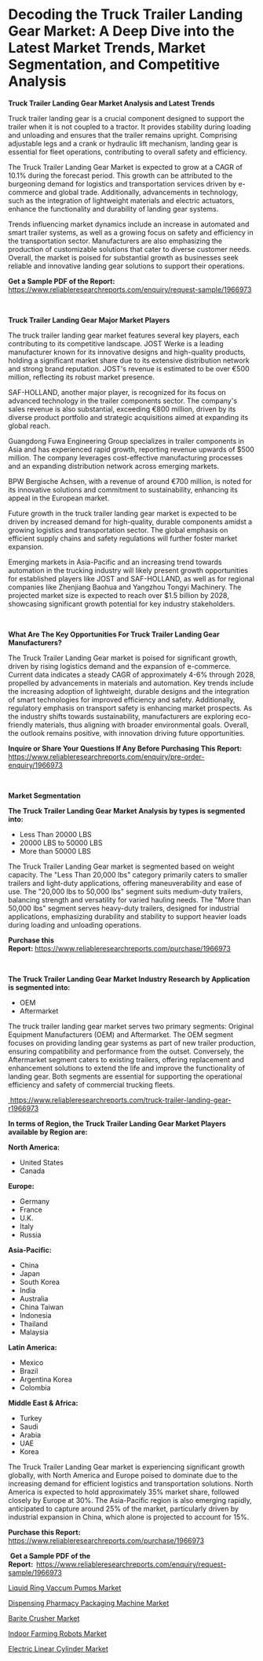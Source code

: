 <p><h1>Decoding the Truck Trailer Landing Gear Market: A Deep Dive into the Latest Market Trends, Market Segmentation, and Competitive Analysis</h1></p><p><strong>Truck Trailer Landing Gear Market Analysis and Latest Trends</strong></p>
<p><p>Truck trailer landing gear is a crucial component designed to support the trailer when it is not coupled to a tractor. It provides stability during loading and unloading and ensures that the trailer remains upright. Comprising adjustable legs and a crank or hydraulic lift mechanism, landing gear is essential for fleet operations, contributing to overall safety and efficiency.</p><p>The Truck Trailer Landing Gear Market is expected to grow at a CAGR of 10.1% during the forecast period. This growth can be attributed to the burgeoning demand for logistics and transportation services driven by e-commerce and global trade. Additionally, advancements in technology, such as the integration of lightweight materials and electric actuators, enhance the functionality and durability of landing gear systems.</p><p>Trends influencing market dynamics include an increase in automated and smart trailer systems, as well as a growing focus on safety and efficiency in the transportation sector. Manufacturers are also emphasizing the production of customizable solutions that cater to diverse customer needs. Overall, the market is poised for substantial growth as businesses seek reliable and innovative landing gear solutions to support their operations.</p></p>
<p><strong>Get a Sample PDF of the Report:&nbsp;</strong> <a href="https://www.reliableresearchreports.com/enquiry/request-sample/1966973?utm_campaign=36&utm_medium=2&utm_source=Github&utm_content=ia&utm_term=17022025&utm_id=truck-trailer-landing-gear">https://www.reliableresearchreports.com/enquiry/request-sample/1966973</a></p>
<p>&nbsp;</p>
<p><strong>Truck Trailer Landing Gear Major Market Players</strong></p>
<p><p>The truck trailer landing gear market features several key players, each contributing to its competitive landscape. JOST Werke is a leading manufacturer known for its innovative designs and high-quality products, holding a significant market share due to its extensive distribution network and strong brand reputation. JOST's revenue is estimated to be over €500 million, reflecting its robust market presence.</p><p>SAF-HOLLAND, another major player, is recognized for its focus on advanced technology in the trailer components sector. The company's sales revenue is also substantial, exceeding €800 million, driven by its diverse product portfolio and strategic acquisitions aimed at expanding its global reach.</p><p>Guangdong Fuwa Engineering Group specializes in trailer components in Asia and has experienced rapid growth, reporting revenue upwards of $500 million. The company leverages cost-effective manufacturing processes and an expanding distribution network across emerging markets.</p><p>BPW Bergische Achsen, with a revenue of around €700 million, is noted for its innovative solutions and commitment to sustainability, enhancing its appeal in the European market.</p><p>Future growth in the truck trailer landing gear market is expected to be driven by increased demand for high-quality, durable components amidst a growing logistics and transportation sector. The global emphasis on efficient supply chains and safety regulations will further foster market expansion. </p><p>Emerging markets in Asia-Pacific and an increasing trend towards automation in the trucking industry will likely present growth opportunities for established players like JOST and SAF-HOLLAND, as well as for regional companies like Zhenjiang Baohua and Yangzhou Tongyi Machinery. The projected market size is expected to reach over $1.5 billion by 2028, showcasing significant growth potential for key industry stakeholders.</p></p>
<p>&nbsp;</p>
<p><strong>What Are The Key Opportunities For Truck Trailer Landing Gear Manufacturers?</strong></p>
<p><p>The Truck Trailer Landing Gear market is poised for significant growth, driven by rising logistics demand and the expansion of e-commerce. Current data indicates a steady CAGR of approximately 4-6% through 2028, propelled by advancements in materials and automation. Key trends include the increasing adoption of lightweight, durable designs and the integration of smart technologies for improved efficiency and safety. Additionally, regulatory emphasis on transport safety is enhancing market prospects. As the industry shifts towards sustainability, manufacturers are exploring eco-friendly materials, thus aligning with broader environmental goals. Overall, the outlook remains positive, with innovation driving future opportunities.</p></p>
<p><strong>Inquire or Share Your Questions If Any Before Purchasing This Report:</strong> <a href="https://www.reliableresearchreports.com/enquiry/pre-order-enquiry/1966973?utm_campaign=36&utm_medium=2&utm_source=Github&utm_content=ia&utm_term=17022025&utm_id=truck-trailer-landing-gear">https://www.reliableresearchreports.com/enquiry/pre-order-enquiry/1966973</a></p>
<p>&nbsp;</p>
<p><strong>Market Segmentation</strong></p>
<p><strong>The Truck Trailer Landing Gear Market Analysis by types is segmented into:</strong></p>
<p><ul><li>Less Than 20000 LBS</li><li>20000 LBS to 50000 LBS</li><li>More than 50000 LBS</li></ul></p>
<p><p>The Truck Trailer Landing Gear market is segmented based on weight capacity. The "Less Than 20,000 lbs" category primarily caters to smaller trailers and light-duty applications, offering maneuverability and ease of use. The "20,000 lbs to 50,000 lbs" segment suits medium-duty trailers, balancing strength and versatility for varied hauling needs. The "More than 50,000 lbs" segment serves heavy-duty trailers, designed for industrial applications, emphasizing durability and stability to support heavier loads during loading and unloading operations.</p></p>
<p><strong>Purchase this Report:&nbsp;</strong><a href="https://www.reliableresearchreports.com/purchase/1966973?utm_campaign=36&utm_medium=2&utm_source=Github&utm_content=ia&utm_term=17022025&utm_id=truck-trailer-landing-gear">https://www.reliableresearchreports.com/purchase/1966973</a></p>
<p>&nbsp;</p>
<p><strong>The Truck Trailer Landing Gear Market Industry Research by Application is segmented into:</strong></p>
<p><ul><li>OEM</li><li>Aftermarket</li></ul></p>
<p><p>The truck trailer landing gear market serves two primary segments: Original Equipment Manufacturers (OEM) and Aftermarket. The OEM segment focuses on providing landing gear systems as part of new trailer production, ensuring compatibility and performance from the outset. Conversely, the Aftermarket segment caters to existing trailers, offering replacement and enhancement solutions to extend the life and improve the functionality of landing gear. Both segments are essential for supporting the operational efficiency and safety of commercial trucking fleets.</p></p>
<p><a href="https://www.reliableresearchreports.com/truck-trailer-landing-gear-r1966973?utm_campaign=36&utm_medium=2&utm_source=Github&utm_content=ia&utm_term=17022025&utm_id=truck-trailer-landing-gear">&nbsp;https://www.reliableresearchreports.com/truck-trailer-landing-gear-r1966973</a></p>
<p><strong>In terms of Region, the Truck Trailer Landing Gear Market Players available by Region are:</strong></p>
<p>
    <p> <strong> North America: </strong>
        <ul>
            <li>United States</li>
            <li>Canada</li>
        </ul>
        </p> 
    <p> <strong> Europe: </strong>
        <ul>
            <li>Germany</li>
            <li>France</li>
            <li>U.K.</li>
            <li>Italy</li>
            <li>Russia</li>
        </ul>
        </p> 
    <p> <strong> Asia-Pacific: </strong>
        <ul>
            <li>China</li>
            <li>Japan</li>
            <li>South Korea</li>
            <li>India</li>
            <li>Australia</li>
            <li>China Taiwan</li>
            <li>Indonesia</li>
            <li>Thailand</li>
            <li>Malaysia</li>
        </ul>
        </p> 
    <p> <strong> Latin America: </strong>
        <ul>
            <li>Mexico</li>
            <li>Brazil</li>
            <li>Argentina Korea</li>
            <li>Colombia</li>
        </ul>
        </p> 
    <p> <strong> Middle East & Africa: </strong>
        <ul>
            <li>Turkey</li>
            <li>Saudi</li>
            <li>Arabia</li>
            <li>UAE</li>
            <li>Korea</li>
        </ul>
    </p>
    </p>
<p><p>The Truck Trailer Landing Gear market is experiencing significant growth globally, with North America and Europe poised to dominate due to the increasing demand for efficient logistics and transportation solutions. North America is expected to hold approximately 35% market share, followed closely by Europe at 30%. The Asia-Pacific region is also emerging rapidly, anticipated to capture around 25% of the market, particularly driven by industrial expansion in China, which alone is projected to account for 15%.</p></p>
<p><strong>Purchase this Report: </strong><a href="https://www.reliableresearchreports.com/purchase/1966973?utm_campaign=36&utm_medium=2&utm_source=Github&utm_content=ia&utm_term=17022025&utm_id=truck-trailer-landing-gear">https://www.reliableresearchreports.com/purchase/1966973</a></p>
<p>&nbsp;<strong>Get a Sample PDF of the Report:&nbsp;&nbsp;</strong><a href="https://www.reliableresearchreports.com/enquiry/request-sample/1966973?utm_campaign=36&utm_medium=2&utm_source=Github&utm_content=ia&utm_term=17022025&utm_id=truck-trailer-landing-gear">https://www.reliableresearchreports.com/enquiry/request-sample/1966973</a></p>
<p><strong></strong></p>
<p><p><a href="https://github.com/binnazcassam/Market-Research-Report-List-1/blob/main/liquid-ring-vaccum-pumps-market.md?utm_campaign=36&utm_medium=2&utm_source=Github&utm_content=ia&utm_term=17022025&utm_id=truck-trailer-landing-gear">Liquid Ring Vaccum Pumps Market</a></p><p><a href="https://github.com/raeezkenedz/Market-Research-Report-List-1/blob/main/dispensing-pharmacy-packaging-machine-market.md?utm_campaign=36&utm_medium=2&utm_source=Github&utm_content=ia&utm_term=17022025&utm_id=truck-trailer-landing-gear">Dispensing Pharmacy Packaging Machine Market</a></p><p><a href="https://github.com/pelahotayabe/Market-Research-Report-List-1/blob/main/barite-crusher-market.md?utm_campaign=36&utm_medium=2&utm_source=Github&utm_content=ia&utm_term=17022025&utm_id=truck-trailer-landing-gear">Barite Crusher Market</a></p><p><a href="https://github.com/elitasvimal/Market-Research-Report-List-1/blob/main/indoor-farming-robots-market.md?utm_campaign=36&utm_medium=2&utm_source=Github&utm_content=ia&utm_term=17022025&utm_id=truck-trailer-landing-gear">Indoor Farming Robots Market</a></p><p><a href="https://github.com/meuskocov/Market-Research-Report-List-1/blob/main/electric-linear-cylinder-market.md?utm_campaign=36&utm_medium=2&utm_source=Github&utm_content=ia&utm_term=17022025&utm_id=truck-trailer-landing-gear">Electric Linear Cylinder Market</a></p></p>